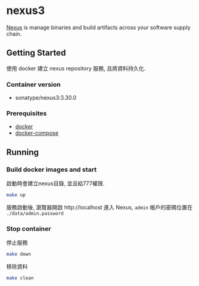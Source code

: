 # nexus3

[Nexus] is manage binaries and build artifacts across your software supply chain.

## Getting Started

使用 docker 建立 nexus repository 服務, 且將資料持久化.

### Container version

* sonatype/nexus3:3.30.0

### Prerequisites

* [docker](https://docs.docker.com/install/)
* [docker-compose](https://docs.docker.com/compose/install/)

## Running

### Build docker images and start

啟動時會建立nexus目錄, 並且給777權限.

```bash
make up
```

服務啟動後, 瀏覽器開啟 http://localhost 進入 Nexus, `admin` 帳戶的密碼位置在 `./data/admin.password`

### Stop container

停止服務

```bash
make down
```

移除資料

```bash
make clean
```

[Nexus]: https://www.sonatype.com/products/repository-pro
